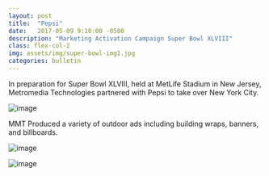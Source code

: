 ```yaml
---
layout: post
title:  "Pepsi"
date:   2017-05-09 9:10:00 -0500
description: "Marketing Activation Campaign Super Bowl XLVIII"
class: flex-col-2
img: assets/img/super-bowl-img1.jpg
categories: bulletin
---
```

In preparation for Super Bowl XLVIII, held at MetLife Stadium in New Jersey, Metromedia Technologies partnered with Pepsi to take over New York City.

![image](../../assets/img/super-bowl-img2.jpg "some image")

MMT Produced a variety of outdoor ads including building wraps, banners, and billboards.

![image](../../assets/img/super-bowl-img3.jpg "some image")

![image](../../assets/img/super-bowl-img4.jpg "some image")
